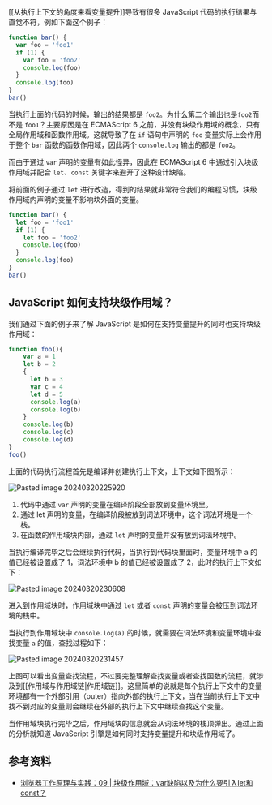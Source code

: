 [[从执行上下文的角度来看变量提升]]导致有很多 JavaScript 代码的执行结果与直觉不符，例如下面这个例子：

```js
function bar() {
  var foo = 'foo1'
  if (1) {
    var foo = 'foo2'
    console.log(foo)
  }
  console.log(foo)
}
bar()
```

当执行上面的代码的时候，输出的结果都是 `foo2`。为什么第二个输出也是`foo2`而不是 `foo1`？主要原因是在 ECMAScript 6 之前，并没有块级作用域的概念，只有全局作用域和函数作用域。这就导致了在 `if` 语句中声明的 `foo` 变量实际上会作用于整个 `bar` 函数的函数作用域，因此两个 `console.log` 输出的都是 `foo2`。

而由于通过 `var` 声明的变量有如此怪异，因此在 ECMAScript 6 中通过引入块级作用域并配合 `let`、`const` 关键字来避开了这种设计缺陷。

将前面的例子通过 `let` 进行改造，得到的结果就非常符合我们的编程习惯，块级作用域内声明的变量不影响块外面的变量。

```js
function bar() {
  let foo = 'foo1'
  if (1) {
    let foo = 'foo2'
    console.log(foo)
  }
  console.log(foo)
}
bar()
```

## JavaScript 如何支持块级作用域？

我们通过下面的例子来了解 JavaScript 是如何在支持变量提升的同时也支持块级作用域：

```js
function foo(){
    var a = 1
    let b = 2
    {
      let b = 3
      var c = 4
      let d = 5
      console.log(a)
      console.log(b)
    }
    console.log(b) 
    console.log(c)
    console.log(d)
}   
foo()
```

上面的代码执行流程首先是编译并创建执行上下文，上下文如下图所示：

![Pasted image 20240320225920](https://cdn.luohuidong.cn/Pasted%20image%2020240320225920.png)
1. 代码中通过 `var` 声明的变量在编译阶段全部放到变量环境里。
2. 通过 let 声明的变量，在编译阶段被放到词法环境中，这个词法环境是一个栈。
3. 在函数的作用域块内部，通过 `let` 声明的变量并没有放到词法环境中。

当执行编译完毕之后会继续执行代码，当执行到代码块里面时，变量环境中 a 的值已经被设置成了 1，词法环境中 b 的值已经被设置成了 2，此时的执行上下文如下：

![Pasted image 20240320230608](https://cdn.luohuidong.cn/Pasted%20image%2020240320230608.png)

进入到作用域块时，作用域块中通过 `let` 或者 `const` 声明的变量会被压到词法环境的栈中。

当执行到作用域块中 `console.log(a)` 的时候，就需要在词法环境和变量环境中查找变量 `a` 的值，查找过程如下：

![Pasted image 20240320231457](https://cdn.luohuidong.cn/Pasted%20image%2020240320231457.png)

上图可以看出变量查找流程，不过要完整理解查找变量或者查找函数的流程，就涉及到[[作用域与作用域链|作用域链]]。这里简单的说就是每个执行上下文中的变量环境都有一个外部引用（outer）指向外部的执行上下文，当在当前执行上下文中找不到对应的变量则会继续在外部的执行上下文中继续查找这个变量。

当作用域块执行完毕之后，作用域块的信息就会从词法环境的栈顶弹出。通过上面的分析就知道 JavaScript 引擎是如何同时支持变量提升和块级作用域了。

##  参考资料

- [浏览器工作原理与实践：09 | 块级作用域：var缺陷以及为什么要引入let和const？](https://time.geekbang.org/column/article/126339)
